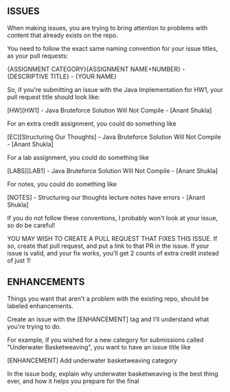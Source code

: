 ## ISSUES

When making issues, you are trying to bring attention to problems with content that already exists on the repo. 

You need to follow the exact same naming convention for your issue titles, as your pull requests:

{ASSIGNMENT CATEGORY}{ASSIGNMENT NAME+NUMBER} - {DESCRIPTIVE TITLE} - {YOUR NAME}

So, if you're submitting an issue with the Java Implementation for HW1, your pull request title should look like:

[HW][HW1] - Java Bruteforce Solution Will Not Compile - [Anant Shukla]

For an extra credit assignment, you could do something like 

[EC][Structuring Our Thoughts] - Java Bruteforce Solution Will Not Compile - [Anant Shukla]

For a lab assignment, you could do something like 

[LABS][LAB1] - Java Bruteforce Solution Will Not Compile - [Anant Shukla]

For notes, you could do something like 

[NOTES] - Structuring our thoughts lecture notes have errors - [Anant Shukla]


If you do not follow these conventions, I probably won't look at your issue, so do be careful!


YOU MAY WISH TO CREATE A PULL REQUEST THAT FIXES THIS ISSUE. If so, create that pull request, and put a link to that PR in the issue. If your issue is valid, and your fix works, you'll get 2 counts of extra credit instead of just 1!

## ENHANCEMENTS

Things you want that aren't a problem with the existing repo, should be labeled enhancements. 

Create an issue with the [ENHANCEMENT] tag and I'll understand what you're trying to do. 

For example, if you wished for a new category for submissions called "Underwater Basketweaving", you want to have an issue title like

[ENHANCEMENT] Add underwater basketweaving category

In the issue body, explain why underwater basketweaving is the best thing ever, and how it helps you prepare for the final